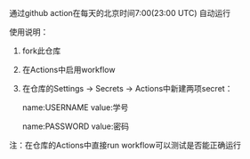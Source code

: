 通过github action在每天的北京时间7:00(23:00 UTC) 自动运行

使用说明：

  1. fork此仓库

  2. 在Actions中启用workflow

  3. 在仓库的Settings -> Secrets -> Actions中新建两项secret：
  
      name:USERNAME  value:学号
    
      name:PASSWORD  value:密码

  注：在仓库的Actions中直接run workflow可以测试是否能正确运行
